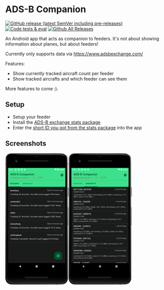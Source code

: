 # ADS-B Companion

[![GitHub release (latest SemVer including pre-releases)](https://img.shields.io/github/v/release/d4rken/adsb-companion?include_prereleases)](https://github.com/d4rken/adsb-companion/releases/latest)
[![Code tests & eval](https://github.com/d4rken/adsb-companion/actions/workflows/code-checks.yml/badge.svg)](https://github.com/d4rken/adsb-companion/actions/workflows/code-checks.yml)
[![Github All Releases](https://img.shields.io/github/downloads/d4rken/adsb-companion/total.svg)](https://github.com/d4rken/adsb-companion/releases/latest)

An Android app that acts as companion to feeders. It's not about showing information about planes, but about feeders!

Currently only supports data via https://www.adsbexchange.com/

Features:

* Show currently tracked aircraft count per feeder
* Show tracked aircrafts and which feeder can see them

More features to come :).

## Setup

* Setup your feeder
* Install the [ADS-B exchange stats package](https://github.com/adsbxchange/adsbexchange-stats)
* Enter the [short ID you got from the stats package](https://github.com/adsbxchange/adsbexchange-stats) into the app

## Screenshots

<img src="https://github.com/d4rken/adsb-companion/raw/main/.assets/Screenshot_20220206_214726.png" width="200"><img src="https://github.com/d4rken/adsb-companion/raw/main/.assets/Screenshot_20220206_214742.png" width="200">
